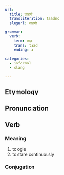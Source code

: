 ```yaml
---
url:
  title: ताड़णो
  transliteration: taadno
  slugurl: ताड़णो

grammar: 
  verb:
    term: ताड़
    trans: taad
    ending: a

categories:
  - informal
  - slang
  
---
```

## Etymology

## Pronunciation

## Verb
### Meaning
1. to ogle
2. to stare continuously

### Conjugation
<verb-conj :grammar="grammar"></verb-conj>